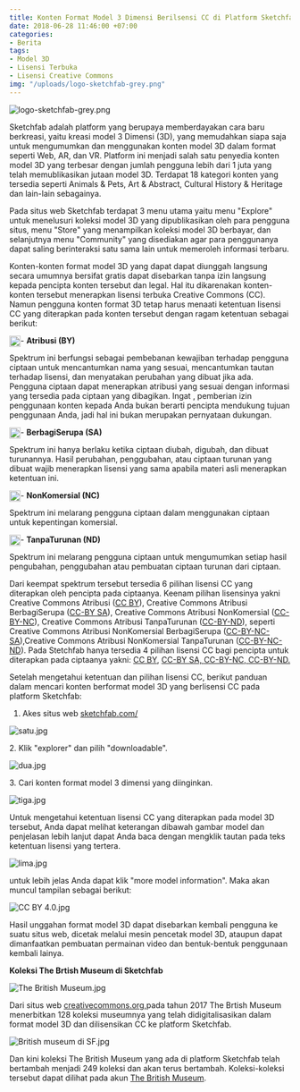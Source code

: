 ```yaml
---
title: Konten Format Model 3 Dimensi Berilsensi CC di Platform Sketchfab
date: 2018-06-28 11:46:00 +07:00
categories:
- Berita
tags:
- Model 3D
- Lisensi Terbuka
- Lisensi Creative Commons
img: "/uploads/logo-sketchfab-grey.png"
---
```


![logo-sketchfab-grey.png](/uploads/logo-sketchfab-grey.png)

Sketchfab adalah platform yang berupaya memberdayakan cara baru berkreasi, yaitu kreasi model 3 Dimensi (3D), yang memudahkan siapa saja untuk mengumumkan dan menggunakan konten model 3D dalam format seperti Web, AR, dan VR. Platform ini menjadi salah satu penyedia konten model 3D yang terbesar dengan jumlah pengguna lebih dari 1 juta  yang telah memublikasikan jutaan model 3D. Terdapat 18 kategori konten yang tersedia seperti Animals & Pets, Art & Abstract, Cultural History & Heritage dan lain-lain sebagainya.

Pada situs web Sketchfab terdapat 3 menu utama yaitu menu "Explore" untuk menelusuri koleksi model 3D yang dipublikasikan oleh para pengguna situs, menu "Store" yang menampilkan koleksi model 3D berbayar, dan selanjutnya menu "Community" yang  disediakan agar para penggunanya dapat saling berinteraksi satu sama lain untuk memeroleh informasi terbaru.

Konten-konten format model 3D yang dapat dapat diunggah langsung secara umumnya bersifat gratis dapat disebarkan tanpa izin langsung kepada pencipta konten tersebut dan legal. Hal itu dikarenakan konten-konten tersebut menerapkan lisensi terbuka Creative Commons (CC). Namun pengguna konten format 3D tetap harus menaati ketentuan lisensi CC yang diterapkan pada konten tersebut dengan ragam ketentuan sebagai berikut:

<img style="float: left;" src="/uploads/BY-354f63.png" class="img-responsive" width="20"> - **Atribusi (BY)**

Spektrum ini berfungsi sebagai pembebanan kewajiban terhadap pengguna ciptaan untuk  mencantumkan nama yang sesuai, mencantumkan tautan terhadap lisensi, dan menyatakan perubahan yang dibuat jika ada. Pengguna ciptaan dapat menerapkan atribusi yang sesuai dengan informasi yang tersedia pada ciptaan yang dibagikan. Ingat , pemberian izin penggunaan konten kepada Anda bukan berarti pencipta mendukung tujuan penggunaan Anda, jadi hal ini bukan merupakan pernyataan dukungan.

<img style="float: left;" src="/uploads/SA.png" class="img-responsive" width="20"> - **BerbagiSerupa (SA)**

Spektrum ini hanya berlaku ketika ciptaan diubah, digubah, dan dibuat turunannya. Hasil perubahan, penggubahan, atau ciptaan turunan yang dibuat wajib menerapkan lisensi yang sama apabila materi asli menerapkan ketentuan ini.

<img style="float: left;" src="/uploads/NC.png" class="img-responsive" width="20"> - **NonKomersial (NC)**

Spektrum ini melarang pengguna ciptaan dalam menggunakan ciptaan untuk kepentingan komersial.

<img style="float: left;" src="/uploads/ND.png" class="img-responsive" width="20"> - **TanpaTurunan (ND)**

Spektrum ini melarang pengguna ciptaan untuk mengumumkan setiap hasil pengubahan, penggubahan atau pembuatan ciptaan turunan dari ciptaan.

Dari keempat spektrum  tersebut tersedia 6 pilihan lisensi CC yang diterapkan oleh pencipta pada ciptaanya. Keenam pilihan lisensinya  yakni Creative Commons Atribusi ([CC BY](http://creativecommons.org/licenses/by/4.0/deed.id)), Creative Commons Atribusi BerbagiSerupa ([CC-BY SA](http://creativecommons.org/licenses/by-sa/4.0/deed.id)),  Creative Commons Atribusi NonKomersial ([CC-BY-NC](http://creativecommons.org/licenses/by-nc/4.0/deed.id)), Creative Commons Atribusi TanpaTurunan ([CC-BY-ND](http://creativecommons.org/licenses/by-nd/4.0/deed.id)), seperti  Creative Commons Atribusi NonKomersial BerbagiSerupa ([CC-BY-NC-SA](http://creativecommons.org/licenses/by-nc-sa/4.0/deed.id)),Creative Commons Atribusi NonKomersial TanpaTurunan ([CC-BY-NC-ND](http://creativecommons.org/licenses/by-nc-nd/4.0/deed.id)). Pada Stetchfab hanya tersedia 4 pilihan lisensi CC bagi pencipta untuk diterapkan pada ciptaanya yakni: [CC BY](http://creativecommons.org/licenses/by/4.0/deed.id), [CC-BY SA, ](http://creativecommons.org/licenses/by-sa/4.0/deed.id)[CC-BY-NC, ](http://creativecommons.org/licenses/by-nc/4.0/deed.id)[CC-BY-ND. ](http://creativecommons.org/licenses/by-nd/4.0/deed.id)

Setelah mengetahui ketentuan dan pilihan lisensi CC, berikut panduan dalam mencari konten berformat model 3D yang berlisensi CC pada platform Sketchfab:

1. Akes situs web  [sketchfab.com/](http://sketchfab.com/)

![satu.jpg](/uploads/satu.jpg)

2\. Klik "explorer" dan pilih "downloadable".

![dua.jpg](/uploads/dua.jpg)

3\. Cari konten format model 3 dimensi yang diinginkan.

![tiga.jpg](/uploads/tiga.jpg)

Untuk mengetahui ketentuan lisensi CC yang diterapkan pada model 3D tersebut, Anda dapat melihat keterangan dibawah gambar model dan penjelasan lebih lanjut dapat Anda baca dengan mengklik tautan pada teks ketentuan lisensi yang tertera.

![lima.jpg](/uploads/lima.jpg)

untuk lebih jelas Anda dapat klik "more model information". Maka akan muncul tampilan sebagai berikut:

![CC BY 4.0.jpg](/uploads/CC%20BY%204.0.jpg)

Hasil unggahan format model 3D dapat disebarkan kembali pengguna ke suatu situs web, dicetak melalui mesin pencetak model 3D, ataupun dapat dimanfaatkan pembuatan permainan video dan bentuk-bentuk penggunaan kembali lainya.

**Koleksi The Brtish Museum  di Sketchfab**

![The British Museum.jpg](/uploads/The%20British%20Museum.jpg)

Dari situs web [creativecommons.org,](http://creativecommons.org/2017/04/28/state-of-the-commons-2016/sketchfab-2/)pada tahun 2017 The Brtish Museum menerbitkan 128 koleksi museumnya yang telah didigitalisasikan dalam format model 3D dan dilisensikan CC ke platform Sketchfab.

![British museum di SF.jpg](/uploads/British%20museum%20di%20SF.jpg)

Dan kini koleksi The British Museum yang ada di platform Sketchfab telah bertambah menjadi 249 koleksi dan akan terus bertambah. Koleksi-koleksi tersebut dapat dilihat pada akun [The British Museum](https://sketchfab.com/britishmuseum/models).